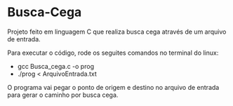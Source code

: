 # Busca-Cega
Projeto feito em linguagem C que realiza busca cega através de um arquivo de entrada.

Para executar o código, rode os seguites comandos no terminal do linux:
 - gcc Busca_cega.c -o prog
 - ./prog < ArquivoEntrada.txt

O programa vai pegar o ponto de origem e destino no arquivo de entrada para gerar o caminho por busca cega.
